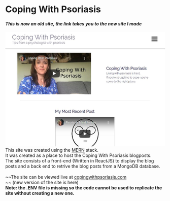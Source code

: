 # Coping With Psoriasis
#### _This is now an old site, the link takes you to the new site I made_
<img src="https://github.com/DylanBarratt/CopingWithPsoriasis/blob/main/main.jfif" alt="post"/>
This site was created using the <a href="https://www.mongodb.com/mern-stack">MERN</a> stack. <br />
It was created as a place to host the Coping With Psoriasis blogposts. <br />
The site consists of a front-end (Written in ReactJS) to display the blog posts and a back end to retrive the blog posts from a MongoDB database. <br />
<br />
~~The site can be viewed live at <a href="https://copingwithpsoriasis.com/">copingwithpsoriasis.com</a> <br />~~ (new version of the site is here)
<br />
<b> Note: the .ENV file is missing so the code cannot be used to replicate the site without creating a new one. </b>
